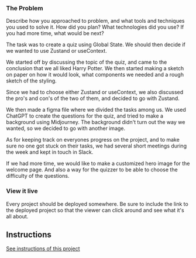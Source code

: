 ### The Problem

Describe how you approached to problem, and what tools and techniques you used to solve it. How did you plan? What technologies did you use? If you had more time, what would be next?

The task was to create a quiz using Global State. We should then decide if we wanted to use Zustand or useContext.

We started off by discussing the topic of the quiz, and came to the conclusion that we all liked Harry Potter. We then started making a sketch on paper on how it would look, what components we needed and a rough sketch of the styling.

Since we had to choose either Zustand or useContext, we also discussed the pro's and con's of the two of them, and decided to go with Zustand.

We then made a figma file where we divided the tasks among us.
We used ChatGPT to create the questions for the quiz, and tried to make a background using Midjourney. The background didn't turn out the way we wanted, so we decided to go with another image.

As for keeping track on everyones progress on the project, and to make sure no one got stuck on their tasks, we had several short meetings during the week and kept in touch in Slack.

If we had more time, we would like to make a customized hero image for the welcome page. And also a way for the quizzer to be able to choose the difficulty of the questions.

### View it live

Every project should be deployed somewhere. Be sure to include the link to the deployed project so that the viewer can click around and see what it's all about.

## Instructions

<a href="instructions.md">
   See instructions of this project
  </a>
